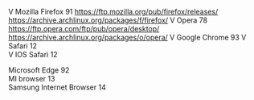 V Mozilla Firefox 91    https://ftp.mozilla.org/pub/firefox/releases/      https://archive.archlinux.org/packages/f/firefox/
V Opera 78              https://ftp.opera.com/ftp/pub/opera/desktop/       https://archive.archlinux.org/packages/o/opera/
V Google Chrome 93
V Safari 12   
V IOS Safari 12

Microsoft Edge 92         
MI browser 13    
Samsung Internet Browser 14      